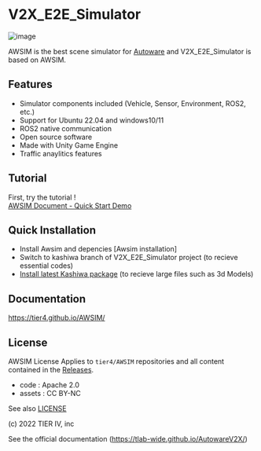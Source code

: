 # V2X_E2E_Simulator



![image](https://github.com/hoosh-ir/V2X_E2E_Simulator/assets/32614364/2e273eb2-89f0-47f3-9e6f-81648e3cd807)


AWSIM is the best scene simulator for [Autoware](https://github.com/autowarefoundation/autoware) and V2X_E2E_Simulator
is based on AWSIM.

## Features

- Simulator components included (Vehicle, Sensor, Environment, ROS2, etc.)
- Support for Ubuntu 22.04 and windows10/11
- ROS2 native communication
- Open source software
- Made with Unity Game Engine
- Traffic anaylitics features

## Tutorial

First, try the tutorial !  
[AWSIM Document - Quick Start Demo](https://tier4.github.io/AWSIM/GettingStarted/QuickStartDemo/)

## Quick Installation 
- Install Awsim and depencies [Awsim installation]
- Switch to kashiwa branch of  V2X_E2E_Simulator project (to recieve essential codes)
- [Install latest Kashiwa package](https://drive.google.com/file/d/1BDRqKoSWoFUZLmhaKN0ip7HBFcUHueAH/view?usp=sharing) (to recieve large files such as 3d Models) 


## Documentation

https://tier4.github.io/AWSIM/


## License

AWSIM License
Applies to `tier4/AWSIM` repositories and all content contained in the [Releases](https://github.com/tier4/AWSIM/releases).

- code : Apache 2.0
- assets : CC BY-NC

See also [LICENSE](./LICENSE)


(c) 2022 TIER IV, inc




See the official documentation (https://tlab-wide.github.io/AutowareV2X/)